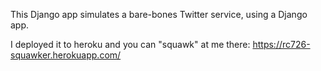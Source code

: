 This Django app simulates a bare-bones Twitter service, using a Django app. 

I deployed it to heroku and you can "squawk" at me there: https://rc726-squawker.herokuapp.com/

